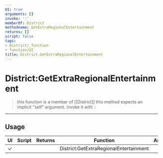 ```yaml
---
UI: true
arguments: []
invoke: ':'
memberOf: District
methodname: GetExtraRegionalEntertainment
returns: []
script: false
tags:
- District/_function
- function/UI
title: District.GetExtraRegionalEntertainment
---
```

# District:GetExtraRegionalEntertainment
> this function is a member of [[District]]
> this method expects an implicit "self" argument. invoke it with `:`
-----
## Usage
|  UI | Script | Returns | Function | Arguments |
|:---:|:------:|-------:|:--------:|:---------|
|✓| ||District:GetExtraRegionalEntertainment||

